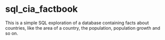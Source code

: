 # sql_cia_factbook

This is a simple SQL exploration of a database containing facts about countries, like the area of a country, the population, population growth and so on.
